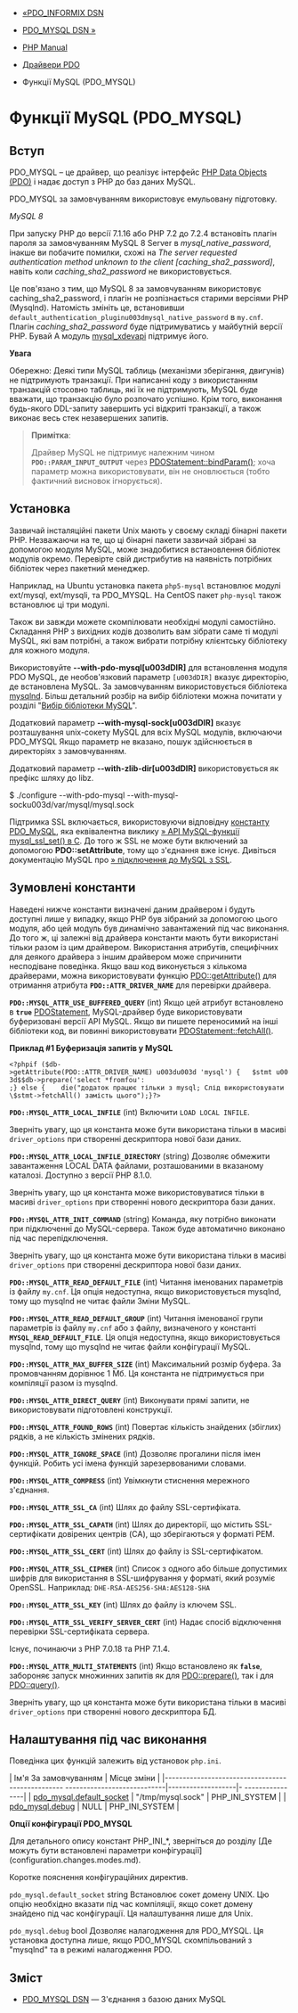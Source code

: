 - [«PDO_INFORMIX DSN](ref.pdo-informix.connection.md)
- [PDO_MYSQL DSN »](ref.pdo-mysql.connection.md)

- [PHP Manual](index.md)
- [Драйвери PDO](pdo.drivers.md)
- Функції MySQL (PDO_MYSQL)

# Функції MySQL (PDO_MYSQL)

## Вступ

PDO_MYSQL – це драйвер, що реалізує інтерфейс [PHP Data Objects
(PDO)](intro.pdo.md) і надає доступ з PHP до баз даних
MySQL.

PDO_MYSQL за замовчуванням використовує емульовану підготовку.

*MySQL 8*

При запуску PHP до версії 7.1.16 або PHP 7.2 до 7.2.4 встановіть плагін
пароля за замовчуванням MySQL 8 Server в *mysql_native_password*, інакше ви
побачите помилки, схожі на *The server requested authentication method
unknown to the client \[caching_sha2_password\]*, навіть коли
*caching_sha2_password* не використовується.

Це пов'язано з тим, що MySQL 8 за замовчуванням використовує
caching_sha2_password, і плагін не розпізнається старими версіями PHP
(Mysqlnd). Натомість змініть це, встановивши
`default_authentication_pluginu003dmysql_native_password` в `my.cnf`. Плагін
*caching_sha2_password* буде підтримуватись у майбутній версії PHP. Бувай
А модуль [mysql_xdevapi](book.mysql-xdevapi.md) підтримує його.

**Увага**

Обережно: Деякі типи MySQL таблиць (механізми зберігання, двигунів) не
підтримують транзакції. При написанні коду з використанням транзакцій
стосовно таблиць, які їх не підтримують, MySQL буде
вважати, що транзакцію було розпочато успішно. Крім того, виконання
будь-якого DDL-запиту завершить усі відкриті транзакції, а також виконає
весь стек незавершених запитів.

> **Примітка**:
>
> Драйвер MySQL не підтримує належним чином
> **`PDO::PARAM_INPUT_OUTPUT`** через
> [PDOStatement::bindParam()](pdostatement.bindparam.md); хоча
> параметр можна використовувати, він не оновлюється (тобто фактичний висновок
> ігнорується).

## Установка

Зазвичай інсталяційні пакети Unix мають у своєму складі бінарні пакети
PHP. Незважаючи на те, що ці бінарні пакети зазвичай зібрані за допомогою
модуля MySQL, може знадобитися встановлення бібліотек модулів окремо.
Перевірте свій дистрибутив на наявність потрібних бібліотек через пакетний
менеджер.

Наприклад, на Ubuntu установка пакета `php5-mysql` встановлює модулі
ext/mysql, ext/mysqli, та PDO_MYSQL. На CentOS пакет `php-mysql` також
встановлює ці три модулі.

Також ви завжди можете скомпілювати необхідні модулі самостійно.
Складання PHP з вихідних кодів дозволить вам зібрати саме ті модулі
MySQL, які вам потрібні, а також вибрати потрібну клієнтську бібліотеку
для кожного модуля.

Використовуйте **--with-pdo-mysql\[u003dDIR\]** для встановлення модуля PDO MySQL,
де необов'язковий параметр `[u003dDIR]` вказує директорію, де
встановлена MySQL. За замовчуванням використовується бібліотека
[mysqlnd](book.mysqlnd.md). Більш детальний розбір на вибір
бібліотеки можна почитати у розділі "[Вибір бібліотеки
MySQL](mysqlinfo.library.choosing.md)".

Додатковий параметр **--with-mysql-sock\[u003dDIR\]** вказує
розташування unix-сокету MySQL для всіх MySQL модулів, включаючи
PDO_MYSQL Якщо параметр не вказано, пошук здійснюється в директоріях з
замовчуванням.

Додатковий параметр **--with-zlib-dir\[u003dDIR\]** використовується як
префікс шляху до libz.

$ ./configure --with-pdo-mysql --with-mysql-socku003d/var/mysql/mysql.sock

Підтримка SSL включається, використовуючи відповідну [константу
PDO_MySQL](ref.pdo-mysql.md#pdo-mysql.constants), яка еквівалентна
виклику [» API MySQL-функції mysql_ssl_set() в
C](http://dev.mysql.com/doc/mysql/en/mysql-ssl-set.md). До того ж SSL
не може бути включений за допомогою **PDO::setAttribute**, тому що
з'єднання вже існує. Дивіться документацію MySQL про [» підключення
до MySQL з
SSL](https://dev.mysql.com/doc/en/using-encrypted-connections.md).

## Зумовлені константи

Наведені нижче константи визначені даним драйвером і будуть
доступні лише у випадку, якщо PHP був зібраний за допомогою цього модуля,
або цей модуль був динамічно завантажений під час виконання.
До того ж, ці залежні від драйвера константи мають бути використані
тільки разом із цим драйвером. Використання атрибутів, специфічних
для деякого драйвера з іншим драйвером може спричинити несподіване
поведінка. Якщо ваш код виконується з кількома драйверами, можна
використовувати функцію [PDO::getAttribute()](pdo.getattribute.md) для
отримання атрибута **`PDO::ATTR_DRIVER_NAME`** для перевірки драйвера.

**`PDO::MYSQL_ATTR_USE_BUFFERED_QUERY`** (int)
Якщо цей атрибут встановлено в **`true`**
[PDOStatement](class.pdostatement.md), MySQL-драйвер буде
використовувати буферизовані версії API MySQL. Якщо ви пишете переносимий
на інші бібліотеки код, ви повинні використовувати
[PDOStatement::fetchAll()](pdostatement.fetchall.md).

**Приклад #1 Буферизація запитів у MySQL**

` <?phpif ($db->getAttribute(PDO::ATTR_DRIVER_NAME) u003du003d 'mysql') {   $stmt u003d$$db->prepare('select *fromfou': ;} else {    die("додаток працює тільки з mysql; Слід використовувати \$stmt->fetchAll() замість цього");}?> `

**`PDO::MYSQL_ATTR_LOCAL_INFILE`** (int)
Включити `LOAD LOCAL INFILE`.

Зверніть увагу, що ця константа може бути використана тільки в
масиві `driver_options` при створенні дескриптора нової бази даних.

**`PDO::MYSQL_ATTR_LOCAL_INFILE_DIRECTORY`** (string)
Дозволяє обмежити завантаження LOCAL DATA файлами, розташованими в
вказаному каталозі. Доступно з версії PHP 8.1.0.

Зверніть увагу, що ця константа може використовуватися тільки в
масиві `driver_options` при створенні нового дескриптора бази даних.

**`PDO::MYSQL_ATTR_INIT_COMMAND`** (string)
Команда, яку потрібно виконати при підключенні до MySQL-сервера.
Також буде автоматично виконано під час перепідключення.

Зверніть увагу, що ця константа може бути використана тільки в
масиві `driver_options` при створенні дескриптора нової бази даних.

**`PDO::MYSQL_ATTR_READ_DEFAULT_FILE`** (int)
Читання іменованих параметрів із файлу `my.cnf`. Ця опція недоступна,
якщо використовується mysqlnd, тому що mysqlnd не читає файли
Зміни MySQL.

**`PDO::MYSQL_ATTR_READ_DEFAULT_GROUP`** (int)
Читання іменованої групи параметрів із файлу `my.cnf` або з файлу,
визначеного у константі **`MYSQL_READ_DEFAULT_FILE`**. Ця опція
недоступна, якщо використовується mysqlnd, тому що mysqlnd не читає
файли конфігурації MySQL.

**`PDO::MYSQL_ATTR_MAX_BUFFER_SIZE`** (int)
Максимальний розмір буфера. За промовчанням дорівнює 1 Мб. Ця константа не
підтримується при компіляції разом із mysqlnd.

**`PDO::MYSQL_ATTR_DIRECT_QUERY`** (int)
Виконувати прямі запити, не використовувати підготовлені конструкції.

**`PDO::MYSQL_ATTR_FOUND_ROWS`** (int)
Повертає кількість знайдених (збіглих) рядків, а не кількість
змінених рядків.

**`PDO::MYSQL_ATTR_IGNORE_SPACE`** (int)
Дозволяє прогалини після імен функцій. Робить усі імена функцій
зарезервованими словами.

**`PDO::MYSQL_ATTR_COMPRESS`** (int)
Увімкнути стиснення мережного з'єднання.

**`PDO::MYSQL_ATTR_SSL_CA`** (int)
Шлях до файлу SSL-сертифіката.

**`PDO::MYSQL_ATTR_SSL_CAPATH`** (int)
Шлях до директорії, що містить SSL-сертифікати довірених центрів
(CA), що зберігаються у форматі PEM.

**`PDO::MYSQL_ATTR_SSL_CERT`** (int)
Шлях до файлу із SSL-сертифікатом.

**`PDO::MYSQL_ATTR_SSL_CIPHER`** (int)
Список з одного або більше допустимих шифрів для використання в
SSL-шифрування у форматі, який розуміє OpenSSL. Наприклад:
`DHE-RSA-AES256-SHA:AES128-SHA`

**`PDO::MYSQL_ATTR_SSL_KEY`** (int)
Шлях до файлу із ключем SSL.

**`PDO::MYSQL_ATTR_SSL_VERIFY_SERVER_CERT`** (int)
Надає спосіб відключення перевірки SSL-сертифіката сервера.

Існує, починаючи з PHP 7.0.18 та PHP 7.1.4.

**`PDO::MYSQL_ATTR_MULTI_STATEMENTS`** (int)
Якщо встановлено як **`false`**, забороняє запуск множинних
запитів як для [PDO::prepare()](pdo.prepare.md), так і для
[PDO::query()](pdo.query.md).

Зверніть увагу, що ця константа може бути використана тільки в
масиві `driver_options` при створенні нового дескриптора БД.

## Налаштування під час виконання

Поведінка цих функцій залежить від установок `php.ini`.

| Ім'я За замовчуванням | Місце зміни |
|------------------------------------------------- ----------------------------|-------------------|- ----------------|
| [pdo_mysql.default_socket](ref.pdo-mysql.md#ini.pdo-mysql.default-socket) | "/tmp/mysql.sock" | PHP_INI_SYSTEM |
| [pdo_mysql.debug](ref.pdo-mysql.md#ini.pdo-mysql.debug) | NULL | PHP_INI_SYSTEM |

**Опції конфігурації PDO_MYSQL**

Для детального опису констант PHP_INI\_\*, зверніться до розділу [Де
можуть бути встановлені параметри
конфігурації] (configuration.changes.modes.md).

Коротке пояснення конфігураційних директив.

`pdo_mysql.default_socket` string
Встановлює сокет домену UNIX. Цю опцію необхідно вказати під час
компіляції, якщо сокет домену знайдено під час конфігурації. Ця
налаштування лише для Unix.

`pdo_mysql.debug` bool
Дозволяє налагодження для PDO_MYSQL. Ця установка доступна лише, якщо
PDO_MYSQL скомпільований з "mysqlnd" та в режимі налагодження PDO.

## Зміст

- [PDO_MYSQL DSN](ref.pdo-mysql.connection.md) — З'єднання з базою
даних MySQL
